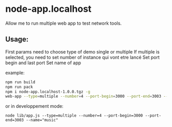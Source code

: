 # node-app.localhost

Allow me to run multiple web app to test network tools.

## Usage:

First params need to choose type of demo
    single or multiple
If multiple is selected, you need to set number of instance qui vont etre lancé
Set port begin and last port
Set name of app

example:

``` bash
npm run build
npm run pack
npm i node-app.localhost-1.0.0.tgz -g
web-app --type=multiple --number=4 --port-begin=3000 --port-end=3003 --name="music"
```
or in developpement mode:
```
node lib/app.js --type=multiple --number=4 --port-begin=3000 --port-end=3003 --name="music"
```
